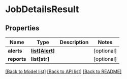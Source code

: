 # JobDetailsResult

## Properties
Name | Type | Description | Notes
------------ | ------------- | ------------- | -------------
**alerts** | [**list[Alert]**](Alert.md) |  | [optional] 
**reports** | **list[str]** |  | [optional] 

[[Back to Model list]](../README.md#documentation-for-models) [[Back to API list]](../README.md#documentation-for-api-endpoints) [[Back to README]](../README.md)


